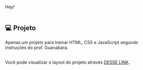 <br>Hey!<br><br>
## 💻 Projeto

Apenas um projeto para treinar HTML, CSS e JavaScript segundo instruções do prof. Guanabara.<br><br>

Você pode visualizar o layout do projeto através <a href="https://vasijess.github.io/cursoemvideo/">DESSE LINK</a>.<br>
